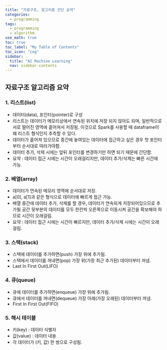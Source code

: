 ```yaml
---
title: "자료구조, 알고리즘 간단 요약" 
categories:
  - programming
tags:
  - programming
  - algorithm
use_math: true
toc: true
toc_label: "My Table of Contents"
toc_icon: "cog"
sidebar:
  title: "AI Machine Learning"
  nav: sidebar-contents
---
```


## 자료구조 알고리즘 요약

### 1. 리스트(list)

* 데이터(data), 포인터(pointer)로 구성
* 리스트는 데이터가 메모리상에서 연속된 위치에 저장 되지 않아도 되며, 일반적으로 서로 떨어진 영역에 흩어져서 저장됨. 
이것으로 Spark를 사용할 때 dataframe이 왜 리스트 형식인지 추측할 수 있다. 
* 데이터가 흩어져 있으므로 중간에 놓여있는 데이터에 접근하고 싶은 경우 첫 포인터부터 순서대로 따라가야함.
* 데이터 추가, 삭제 시에는 앞뒤 포인터를 변경하기만 하면 되기 때문에 간단함.
* 요약 : 데이터 접근 시에는 시간이 오래걸리지만, 데이터 추가/삭제는 빠른 시간에 가능.

### 2. 배열(array)

* 데이터가 연속된 메모리 영역에 순서대로 저장.
* a[0], a[1]과 같은 형식으로 데이터에 빠르게 접근 가능.
* 배열 중간에 데이터 추가, 삭제를 할 경우, 데이터가 연속되게 저장되어있으므로 추가될 공간 뒷부분의 데이터를 모두 한칸씩 오른쪽으로 이동시켜 공간을 확보해야 하므로 시간이 오래걸림.
* 요약 : 데이터 접근 시에는 시간이 빠르지만, 데이터 추가/삭제 시에는 시간이 오래걸림.

### 3. 스택(stack)

* 스택에 데이터를 추가하면(push) 가장 위에 추가됨.
* 스택에서 데이터를 꺼내면(pop) 가장 위(가장 최근 추가된) 데이터부터 꺼냄.
* Last In First Out(LIFO)

### 4. 큐(queue)

* 큐에 데이터를 추가하면(enqueue) 가장 위에 추가됨.
* 큐에서 데이터를 꺼내면(dequeue) 가장 아래(가장 오래된) 데이터부터 꺼냄.
* First In First Out(FIFO)

### 5. 해시 테이블

* 키(key) : 데이터 식별자
* 값(value) : 데이터 내용
* 각 데이터가 (키, 값) 한 쌍으로 구성됨.  

